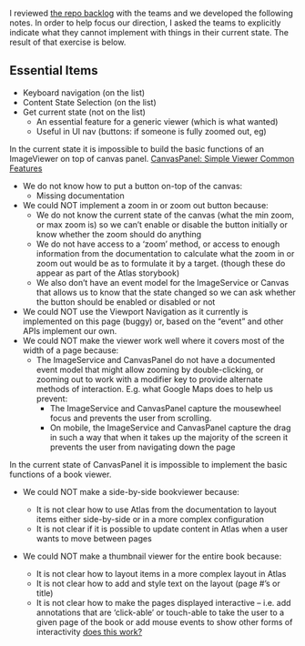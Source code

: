 I reviewed [the repo backlog](https://github.com/orgs/digirati-co-uk/projects/18/views/1?sortedBy%5Bdirection%5D=asc&sortedBy%5BcolumnId%5D=Milestone) with the teams and we developed the following notes.
In order to help focus our direction, I asked the teams to explicitly indicate what they cannot implement with things in their current state. The result of that exercise is below.

## Essential Items

* Keyboard navigation (on the list)
* Content State Selection (on the list)
* Get current state (not on the list)
  * An essential feature for a generic viewer (which is what wanted)
  * Useful in UI nav (buttons: if someone is fully zoomed out, eg)
 
In the current state it is impossible to build the basic functions of an ImageViewer on top of canvas panel. [CanvasPanel: Simple Viewer Common Features](https://iiif-canvas-panel.netlify.app/docs/applications/simple-viewer-with-common-features/)

* We do not know how to put a button on-top of the canvas:
  * Missing documentation
* We could NOT implement a zoom in or zoom out button because:
  * We do not know the current state of the canvas (what the min zoom, or max zoom is) so we can’t enable or disable the button initially or know whether the zoom should do anything
  * We do not have access to a ‘zoom’ method, or access to enough information from the documentation to calculate what the zoom in or zoom out would be as to formulate it by a target. (though these do appear as part of the Atlas storybook)
  * We also don’t have an event model for the ImageService or Canvas that allows us to know that the state changed so we can ask whether the button should be enabled or disabled or not
* We could NOT use the Viewport Navigation as it currently is implemented on this page (buggy) or, based on the “event” and other APIs implement our own.
* We could NOT make the viewer work well where it covers most of the width of a page because:
  * The ImageService and CanvasPanel do not have a documented event model that might allow zooming by double-clicking, or zooming out to work with a modifier key to provide alternate methods of interaction.  E.g. what Google Maps does to help us prevent:
    * The ImageService and CanvasPanel capture the mousewheel focus and prevents the user from scrolling. 
    * On mobile, the ImageService and CanvasPanel capture the drag in such a way that when it takes up the majority of the screen it prevents the user from navigating down the page
 
In the current state of CanvasPanel it is impossible to implement the basic functions of a book viewer.

* We could NOT make a side-by-side bookviewer because:
  * It is not clear how to use Atlas from the documentation to layout items either side-by-side or in a more complex configuration
  * It is not clear if it is possible to update content in Atlas when a user wants to move between pages

* We could NOT make a thumbnail viewer for the entire book because:
  * It is not clear how to layout items in a more complex layout in Atlas
  * It is not clear how to add and style text on the layout (page #’s or title)
  * It is not clear how to make the pages displayed interactive – i.e. add annotations that are ‘click-able’ or touch-able to take the user to a given page of the book or add mouse events to show other forms of interactivity [does this work?](https://iiif-canvas-panel.netlify.app/docs/examples/annotations/)
